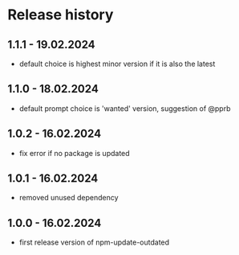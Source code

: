 # Release history

## 1.1.1 - 19.02.2024
- default choice is highest minor version if it is also the latest

## 1.1.0 - 18.02.2024
- default prompt choice is 'wanted' version, suggestion of @pprb

## 1.0.2 - 16.02.2024
- fix error if no package is updated

## 1.0.1 - 16.02.2024
- removed unused dependency

## 1.0.0 - 16.02.2024
- first release version of npm-update-outdated